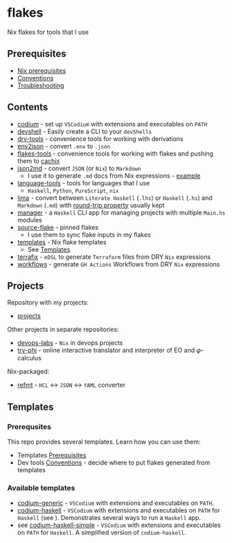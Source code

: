# flakes

Nix flakes for tools that I use

## Prerequisites

- [Nix prerequisites](./README/NixPrerequisites.md)
- [Conventions](./README/Conventions.md)
- [Troubleshooting](./README/Troubleshooting.md)

## Contents

- [codium](./codium/README.md) - set up `VSCodium` with extensions and executables on `PATH`
- [devshell](./devshell/README.md) - Easily create a CLI to your `devShells`
- [drv-tools](./drv-tools/flake.nix) - convenience tools for working with derivations
- [env2json](./env2json/README.md) - convert `.env` to `.json`
- [flakes-tools](./flakes-tools/flake.nix) - convenience tools for working with flakes and pushing them to [cachix](https://www.cachix.org/)
- [json2md](./json2md/README.md) - convert `JSON` (or `Nix`) to `Markdown`
  - I use it to generate `.md` docs from Nix expressions - [example](https://github.com/deemp/devops-labs/blob/0ae9881ab58b99f114aaf21cb5cad85f2ce37e40/.nix/write-configs.nix#L26)
- [language-tools](./flakes-tools) - tools for languages that I use
  - `Haskell`, `Python`, `PureScript`, `nix`
- [lima](./lima) - convert between `Literate Haskell` (`.lhs`) or `Haskell` (`.hs`) and `Markdown` (`.md`) with [round-trip property](https://hedgehog.qa/article/haskell-round-trip) usually kept
- [manager](./manager) - a `Haskell` CLI app for managing projects with multiple `Main.hs` modules
- [source-flake](./source-flake/) - pinned flakes
  - I use them to sync flake inputs in my flakes
- [templates](./templates/) - Nix flake templates
  - See [Templates](#templates)
- [terrafix](./terrafix) - `eDSL` to generate `Terraform` files from DRY `Nix` expressions
- [workflows](./workflows) - generate `GH Actions` Workflows from DRY `Nix` expressions

## Projects

Repository with my projects:

- [projects](https://github.com/deemp/projects)

Other projects in separate repositories:

- [devops-labs](https://github.com/deemp/devops-labs) - `Nix` in devops projects
- [try-phi](https://github.com/objectionary/try-phi) - online interactive translator and interpreter of EO and 𝜑-calculus

Nix-packaged:

- [refmt](https://github.com/deemp/refmt) - `HCL` <-> `JSON` <-> `YAML` converter

## Templates

### Prerequsites

This repo provides several templates. Learn how you can use them:

- Templates [Prerequisites](./README/NixPrerequisites.md#templates)
- Dev tools [Conventions](./README/Conventions.md#dev-tools) - decide where to put flakes generated from templates

### Available templates

- [codium-generic](./templates/codium/generic/README.md) - `VSCodium` with extensions and executables on `PATH`.
- [codium-haskell](./templates/codium/codium-haskell/README.md) - `VSCodium` with extensions and executables on `PATH` for `Haskell` (see ). Demonstrates several ways to run a `Haskell` app.
- see [codium-haskell-simple](./templates/codium/codium-haskell/README.md) - `VSCodium` with extensions and executables on `PATH` for `Haskell`. A simplified version of `codium-haskell`.
